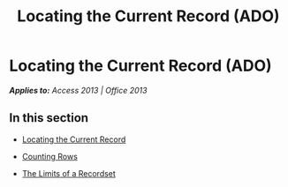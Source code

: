 ﻿---
title: Locating the Current Record (ADO)
TOCTitle: Locating the Current Record
ms:assetid: dd522afe-bd03-4a6a-8932-6e925489399f
ms:mtpsurl: https://msdn.microsoft.com/en-us/library/JJ250119(v=office.15)
ms:contentKeyID: 48548153
ms.date: 09/18/2015
mtps_version: v=office.15
---

# Locating the Current Record (ADO)


_**Applies to:** Access 2013 | Office 2013_

## In this section

  - [Locating the Current Record](locating-the-current-record.md)

  - [Counting Rows](counting-rows.md)

  - [The Limits of a Recordset](the-limits-of-a-recordset.md)

